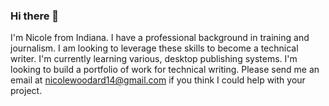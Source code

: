 ### Hi there 👋

I'm Nicole from Indiana.  I have a professional background in training and journalism.  I am looking to leverage these skills to become a technical writer.  I'm currently learning various, desktop publishing systems.  I'm looking to build a portfolio of work for technical writing.  Please send me an email at nicolewoodard14@gmail.com if you think I could help with your project. 
